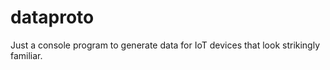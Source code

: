 # dataproto

Just a console program to generate data for IoT devices that look strikingly familiar.
